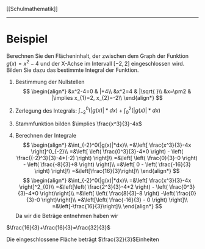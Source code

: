 [[Schulmathematik]]

---

# Beispiel
Berechnen Sie den Flächeninhalt, der zwischen dem Graph der Funktion $g(x) = x^2-4$ und der X-Achse im Intervall $[-2, 2]$ eingeschlossen wird.
Bilden Sie dazu das bestimmte Integral der Funktion.

1. Bestimmung der Nullstellen
$$
\begin{align*}
&x^2-4=0 & |+4\\
&x^2=4 & |\sqrt{  }\\
&x=\pm2 & |\implies x_{1}=2, x_{2}=-2\\
\end{align*}
$$
2. Zerlegung des Integrals:
$\int_{-2}^0(|g(x)|*dx)+\int_{0}^2(|g(x)|*dx)$

3. Stammfunktion bilden
$\implies \frac{x^3}{3}-4x$

4. Berechnen der Integrale
$$
\begin{align*}
&\int_{-2}^0(|g(x)|*dx)\\
=&\left[ \frac{x^3}{3}-4x \right]^0_{-2}\\
=&\left[ \left( \frac{0^3}{3}-4*0 \right) - \left( \frac{(-2)^3}{3}-4*(-2) \right) \right]\\
=&\left[ \left( \frac{0}{3}-0 \right) - \left( \frac{-8}{3}+8 \right) \right]\\
=&\left[ 0 - \left( \frac{-16}{3} \right) \right]\\
=&\left[\frac{16}{3}\right]\\
\end{align*}
$$
$$
\begin{align*}
&\int_{-2}^0(|g(x)|*dx)\\
=&\left[ \frac{x^3}{3}-4x \right]^2_{0}\\
=&\left[\left( \frac{2^3}{3}-4*2 \right) - \left( \frac{0^3}{3}-4*0 \right)\right]\\
=&\left[ \left( \frac{8}{3}-8 \right) -\left( \frac{0}{3}-0 \right)\right]\\
=&\left[\left( \frac{-16}{3} - 0  \right) \right]\\
=&\left[-\frac{16}{3}\right]\\
\end{align*}
$$
Da wir die Beträge entnehmen haben wir

$\frac{16}{3}+\frac{16}{3}=\frac{32}{3}$

Die eingeschlossene Fläche beträgt $\frac{32}{3}$Einheiten
